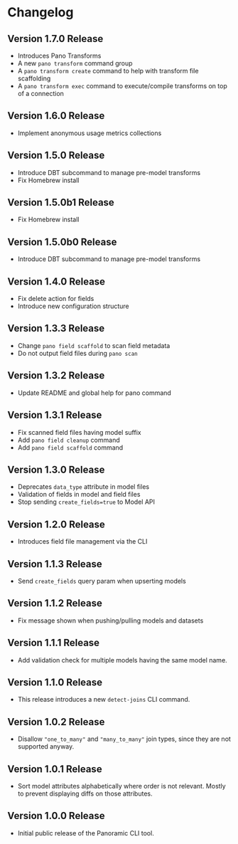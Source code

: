 # Changelog

## Version 1.7.0 Release

- Introduces Pano Transforms
- A new `pano transform` command group
- A `pano transform create` command to help with transform file scaffolding
- A `pano transform exec` command to execute/compile transforms on top of a connection

## Version 1.6.0 Release

- Implement anonymous usage metrics collections

## Version 1.5.0 Release

- Introduce DBT subcommand to manage pre-model transforms
- Fix Homebrew install

## Version 1.5.0b1 Release

- Fix Homebrew install

## Version 1.5.0b0 Release

- Introduce DBT subcommand to manage pre-model transforms

## Version 1.4.0 Release

- Fix delete action for fields
- Introduce new configuration structure

## Version 1.3.3 Release

- Change `pano field scaffold` to scan field metadata
- Do not output field files during `pano scan`

## Version 1.3.2 Release

- Update README and global help for pano command

## Version 1.3.1 Release

- Fix scanned field files having model suffix
- Add `pano field cleanup` command
- Add `pano field scaffold` command

## Version 1.3.0 Release

- Deprecates `data_type` attribute in model files
- Validation of fields in model and field files
- Stop sending `create_fields=true` to Model API

## Version 1.2.0 Release

- Introduces field file management via the CLI

## Version 1.1.3 Release

- Send `create_fields` query param when upserting models

## Version 1.1.2 Release

- Fix message shown when pushing/pulling models and datasets

## Version 1.1.1 Release

- Add validation check for multiple models having the same model name.

## Version 1.1.0 Release

- This release introduces a new `detect-joins` CLI command.

## Version 1.0.2 Release

- Disallow `"one_to_many"` and `"many_to_many"` join types, since they are not supported anyway.

## Version 1.0.1 Release

- Sort model attributes alphabetically where order is not relevant. Mostly to prevent displaying diffs on those attributes.

## Version 1.0.0 Release

- Initial public release of the Panoramic CLI tool.
